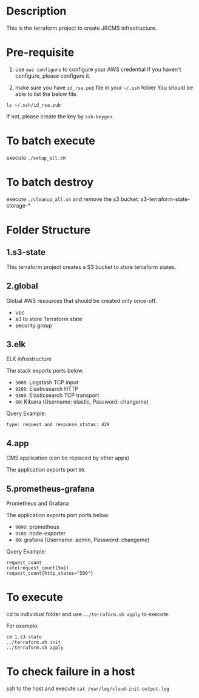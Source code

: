 # Description

This is the terraform project to create JRCMS infrastructure.

# Pre-requisite

1. use `aws configure` to configure your AWS credential
If you haven't configure, please configure it.

2. make sure you have `id_rsa.pub` file in your `~/.ssh` folder
You should be able to list the below file. 
```
ls ~/.ssh/id_rsa.pub
```
If not, please create the key by `ssh-keygen`.

# To batch execute

execute `./setup_all.sh`

# To batch destroy

execute `./cleanup_all.sh` and remove the s3 bucket: s3-terraform-state-storage-* 

# Folder Structure

## 1.s3-state

This terraform project creates a S3 bucket to store terraform states.

## 2.global

Global AWS resources that should be created only once-off.
- vpc
- s3 to store Terraform state
- security group

## 3.elk

ELK infrastructure

The stack exports ports below.

- `5000`: Logstash TCP input
- `9200`: Elasticsearch HTTP
- `9300`: Elasticsearch TCP transport
- `80`: Kibana (Username: elastic, Password: changeme)

Query Example:
```
type: request and response_status: 429
```
## 4.app

CMS application (can be replaced by other apps)

The application exports port `80`.

## 5.prometheus-grafana

Prometheus and Grafana

The application exports port ports below.

- `9090`: prometheus
- `9100`: node-exporter
- `80`: grafana (Username: admin, Password: changeme)

Query Example:
```
request_count
rate(request_count[5m])
request_count{http_status="500"}
```
# To execute

cd to individual folder and use `../terraform.sh apply` to execute.

For example:
```
cd 1.s3-state
../terraform.sh init
../terraform.sh apply
```

# To check failure in a host

ssh to the host and execute `cat /var/log/cloud-init-output.log`
